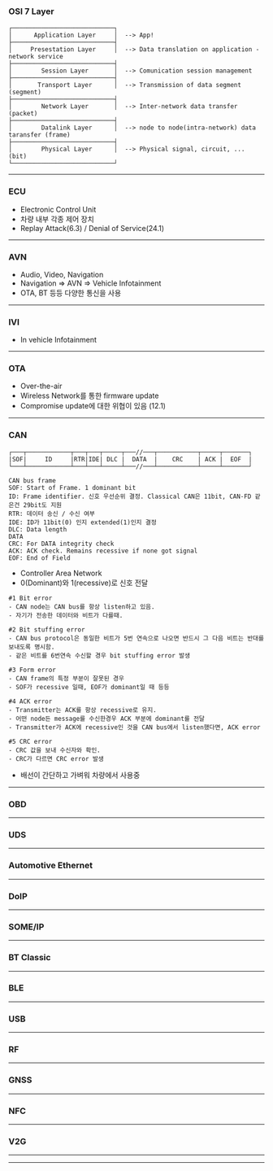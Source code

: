 ### OSI 7 Layer
```
┌────────────────────────────┐
│      Application Layer     │  --> App!
├────────────────────────────┤
│     Presestation Layer     │  --> Data translation on application - network service
├────────────────────────────┤  
│        Session Layer       │  --> Comunication session management
├────────────────────────────┤
│       Transport Layer      │  --> Transmission of data segment (segment)
├────────────────────────────┤
│        Network Layer       │  --> Inter-network data transfer (packet)
├────────────────────────────┤
│        Datalink Layer      │  --> node to node(intra-network) data taransfer (frame)
├────────────────────────────┤ 
│        Physical Layer      │  --> Physical signal, circuit, ... (bit)
└────────────────────────────┘
```

---
### ECU

- Electronic Control Unit
- 차량 내부 각종 제어 장치
- Replay Attack(6.3) / Denial of Service(24.1)

---

### AVN

- Audio, Video, Navigation
- Navigation => AVN => Vehicle Infotainment
- OTA, BT 등등 다양한 통신을 사용

---

### IVI

- In vehicle Infotainment

---

### OTA

- Over-the-air
- Wireless Network를 통한 firmware update
- Compromise update에 대한 위협이 있음 (12.1)

---

### CAN

```
┌───┬────────────┬───┬───┬─────┬───//───┬───────────┬─────┬───────┐
|SOF|     ID     |RTR|IDE| DLC |  DATA  |    CRC    | ACK |  EOF  |
└───┴────────────┴───┴───┴─────┴───//───┴───────────┴─────┴───────┘

CAN bus frame
SOF: Start of Frame. 1 dominant bit
ID: Frame identifier. 신호 우선순위 결정. Classical CAN은 11bit, CAN-FD 같은건 29bit도 지원
RTR: 데이터 송신 / 수신 여부
IDE: ID가 11bit(0) 인지 extended(1)인지 결정
DLC: Data length
DATA
CRC: For DATA integrity check
ACK: ACK check. Remains recessive if none got signal
EOF: End of Field
```
- Controller Area Network
- 0(Dominant)와 1(recessive)로 신호 전달

```
#1 Bit error
- CAN node는 CAN bus를 항상 listen하고 있음.
- 자기가 전송한 데이터와 비트가 다를때.

#2 Bit stuffing error
- CAN bus protocol은 동일한 비트가 5번 연속으로 나오면 반드시 그 다음 비트는 반대를 보내도록 명시함.
- 같은 비트를 6번연속 수신할 경우 bit stuffing error 발생

#3 Form error
- CAN frame의 특정 부분이 잘못된 경우
- SOF가 recessive 일때, EOF가 dominant일 때 등등

#4 ACK error
- Transmitter는 ACK를 항상 recessive로 유지.
- 어떤 node든 message를 수신한경우 ACK 부분에 dominant를 전달
- Transmitter가 ACK에 recessive인 것을 CAN bus에서 listen했다면, ACK error

#5 CRC error
- CRC 값을 보내 수신자와 확인.
- CRC가 다르면 CRC error 발생
```

- 배선이 간단하고 가벼워 차량에서 사용중

---

### OBD

---

### UDS

---

### Automotive Ethernet

---

### DoIP

---

### SOME/IP

---

### BT Classic

---

### BLE

---

### USB

---

### RF

---

### GNSS

---

### NFC

---

### V2G

---

---
